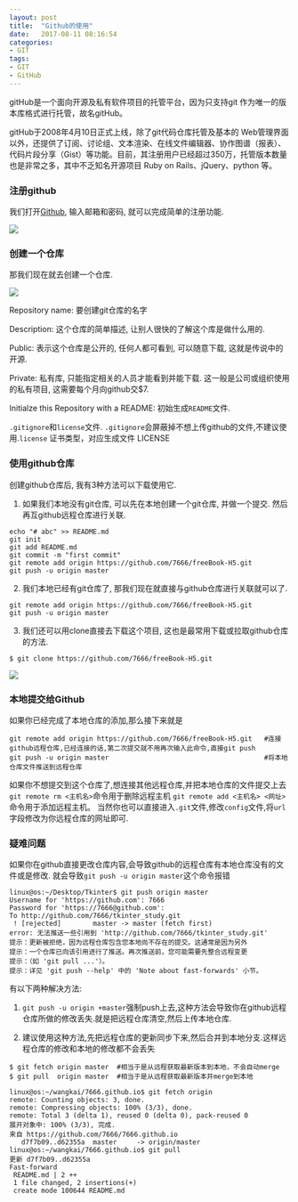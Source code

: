 ```yaml
---
layout: post
title:  "Github的使用"
date:   2017-08-11 08:16:54
categories:
- GIT
tags:
- GIT
- GitHub
---
```



gitHub是一个面向开源及私有软件项目的托管平台，因为只支持git 作为唯一的版本库格式进行托管，故名gitHub。



gitHub于2008年4月10日正式上线，除了git代码仓库托管及基本的 Web管理界面以外，还提供了订阅、讨论组、文本渲染、在线文件编辑器、协作图谱（报表）、代码片段分享（Gist）等功能。目前，其注册用户已经超过350万，托管版本数量也是非常之多，其中不乏知名开源项目 Ruby on Rails、jQuery、python 等。


### 注册github

我们打开[Github](https://github.com), 输入邮箱和密码, 就可以完成简单的注册功能.

![](http://assets.qipo.net/github.png)

### 创建一个仓库

那我们现在就去创建一个仓库.

![](http://assets.qipo.net/repo.png)

Repository name: 要创建git仓库的名字

Description: 这个仓库的简单描述, 让别人很快的了解这个库是做什么用的.

Public: 表示这个仓库是公开的, 任何人都可看到, 可以随意下载, 这就是传说中的开源.

Private: 私有库, 只能指定相关的人员才能看到并能下载. 这一般是公司或组织使用的私有项目, 这需要每个月向github交$7.

Initialze this Repository with a README: 初始生成`README`文件.

`.gitignore`和`license`文件. `.gitignore`会屏蔽掉不想上传github的文件,不建议使用.`license` 证书类型，对应生成文件 LICENSE

### 使用github仓库

创建github仓库后, 我有3种方法可以下载使用它.

1. 如果我们本地没有git仓库, 可以先在本地创建一个git仓库, 并做一个提交. 然后再互github远程仓库进行关联.

```
echo "# abc" >> README.md
git init
git add README.md
git commit -m "first commit"
git remote add origin https://github.com/7666/freeBook-H5.git
git push -u origin master
```

2. 我们本地已经有git仓库了, 那我们现在就直接与github仓库进行关联就可以了.

```
git remote add origin https://github.com/7666/freeBook-H5.git
git push -u origin master
```

3. 我们还可以用clone直接去下载这个项目, 这也是最常用下载或拉取github仓库的方法.

```
$ git clone https://github.com/7666/freeBook-H5.git
```

![](http://assets.qipo.net/repo1.png)

### 本地提交给Github

如果你已经完成了本地仓库的添加,那么接下来就是

```
git remote add origin https://github.com/7666/freeBook-H5.git   #连接github远程仓库,已经连接的话,第二次提交就不用再次输入此命令,直接git push
git push -u origin master                                       #将本地仓库文件推送到远程仓库
```

如果你不想提交到这个仓库了,想连接其他远程仓库,并把本地仓库的文件提交上去
`git remote rm <主机名>`命令用于删除远程主机
`git remote add <主机名> <网址>`命令用于添加远程主机。
当然你也可以直接进入`.git`文件,修改`config`文件,将`url`字段修改为你远程仓库的网址即可.

### 疑难问题

如果你在github直接更改仓库内容,会导致github的远程仓库有本地仓库没有的文件或是修改.
就会导致`git push -u origin master`这个命令报错

```
linux@os:~/Desktop/Tkinter$ git push origin master
Username for 'https://github.com': 7666
Password for 'https://7666@github.com':
To http://github.com/7666/tkinter_study.git
 ! [rejected]        master -> master (fetch first)
error: 无法推送一些引用到 'http://github.com/7666/tkinter_study.git'
提示：更新被拒绝，因为远程仓库包含您本地尚不存在的提交。这通常是因为另外
提示：一个仓库已向该引用进行了推送。再次推送前，您可能需要先整合远程变更
提示：（如 'git pull ...'）。
提示：详见 'git push --help' 中的 'Note about fast-forwards' 小节。
```

有以下两种解决方法:

1. `git push -u origin +master`强制push上去,这种方法会导致你在github远程仓库所做的修改丢失.就是把远程仓库清空,然后上传本地仓库.

2. 建议使用这种方法,先把远程仓库的更新同步下来,然后合并到本地分支.这样远程仓库的修改和本地的修改都不会丢失

```
$ git fetch origin master  #相当于是从远程获取最新版本到本地，不会自动merge
$ git pull  origin master  #相当于是从远程获取最新版本并merge到本地
```

```
linux@os:~/wangkai/7666.github.io$ git fetch origin
remote: Counting objects: 3, done.
remote: Compressing objects: 100% (3/3), done.
remote: Total 3 (delta 1), reused 0 (delta 0), pack-reused 0
展开对象中: 100% (3/3), 完成.
来自 https://github.com/7666/7666.github.io
   d7f7b09..d62355a  master     -> origin/master
linux@os:~/wangkai/7666.github.io$ git pull
更新 d7f7b09..d62355a
Fast-forward
 README.md | 2 ++
 1 file changed, 2 insertions(+)
 create mode 100644 README.md
```
